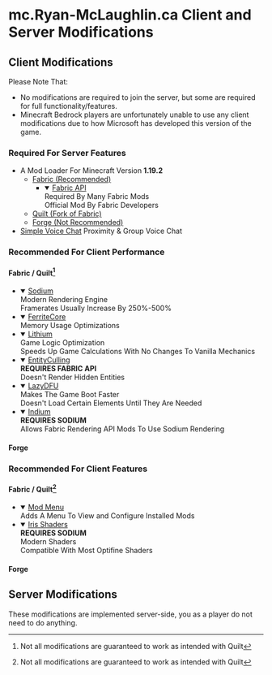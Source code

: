 # mc.Ryan-McLaughlin.ca Client and Server Modifications

## Client Modifications
Please Note That:
 - No modifications are required to join the server, but some are required for full functionality/features.
 - Minecraft Bedrock players are unfortunately unable to use any client modifications due to how Microsoft has developed this version of the game.

### Required For Server Features
 - A Mod Loader For Minecraft Version **1.19.2**
   - [Fabric (Recommended)](https://fabricmc.net/use/installer/)
     - <details open>
       <summary><a href="https://modrinth.com/mod/fabric-api">Fabric API</a></summary>
         Required By Many Fabric Mods <br>
         Official Mod By Fabric Developers
       </details>
   - [Quilt (Fork of Fabric)](https://quiltmc.org/install/)   
   - [Forge (Not Recommended)](https://files.minecraftforge.net/net/minecraftforge/forge/)   
 - [Simple Voice Chat](https://modrinth.com/mod/simple-voice-chat) Proximity & Group Voice Chat

### Recommended For Client Performance

#### Fabric / Quilt[^Quilt]
 - <details open>
   <summary><a href="https://modrinth.com/mod/sodium">Sodium</a></summary>
     Modern Rendering Engine <br>
     Framerates Usually Increase By 250%-500%
   </details>
 - <details open>
   <summary><a href="https://modrinth.com/mod/ferrite-core">FerriteCore</a></summary>
     Memory Usage Optimizations
   </details>
 - <details open>
   <summary><a href="https://modrinth.com/mod/lithium">Lithium</a></summary>
     Game Logic Optimization <br>
     Speeds Up Game Calculations With No Changes To Vanilla Mechanics
   </details>
 - <details open>
   <summary><a href="https://modrinth.com/mod/entityculling">EntityCulling</a></summary>
     <strong>REQUIRES FABRIC API</strong> <br>
     Doesn't Render Hidden Entities
   </details>
 - <details open>
   <summary><a href="https://modrinth.com/mod/lazydfu">LazyDFU</a></summary>
     Makes The Game Boot Faster <br>
     Doesn't Load Certain Elements Until They Are Needed
   </details>
 - <details open>
   <summary><a href="https://modrinth.com/mod/indium">Indium</a></summary>
     <strong>REQUIRES SODIUM</strong> <br>
     Allows Fabric Rendering API Mods To Use Sodium Rendering
   </details>

#### Forge

### Recommended For Client Features

#### Fabric / Quilt[^Quilt]
 - <details open>
   <summary><a href="https://modrinth.com/mod/modmenu">Mod Menu</a></summary>
     Adds A Menu To View and Configure Installed Mods
   </details>
 - <details open>
   <summary><a href="https://modrinth.com/mod/iris">Iris Shaders</a></summary>
     <strong>REQUIRES SODIUM</strong> <br>
     Modern Shaders <br>
     Compatible With Most Optifine Shaders
   </details>
#### Forge

[^Quilt]: Not all modifications are guaranteed to work as intended with Quilt

## Server Modifications
These modifications are implemented server-side, you as a player do not need to do anything.

